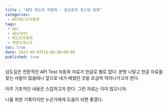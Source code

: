 ```yaml
---
title : "API 테스트 자동화 - 앞으로의 포스팅 방향"  
categories:
 - API테스트자동화
tags:
 - api
 - apitest
 - 테스트자동화
 - 백엔드테스트
toc: true
date: 2023-09-03T16:00:00+09:00
published: true
---
```

심도깊은 전문적인 API Test 자동화 자료가 한글로 별로 없다.
분명 나말고 한글 자료를 찾는 사람이 많을테니 앞으로 내가 배웠던 것을 조금씩 적어나가고자 한다.

아주 기초적인 내용은 스킵하고자 한다. 그런 자료는 이미 많으니까.

나를 위한 기록이지만
누군가에게 도움이 되면 좋겠다.
